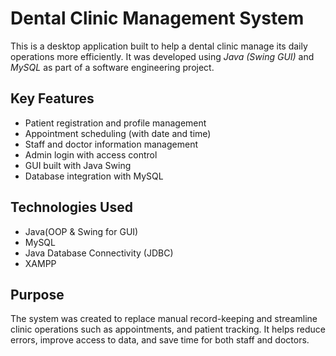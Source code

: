 # Dental Clinic Management System

This is a desktop application built to help a dental clinic manage its daily operations more efficiently. It was developed using *Java (Swing GUI)* and *MySQL* as part of a software engineering project.

## Key Features

- Patient registration and profile management  
- Appointment scheduling (with date and time)  
- Staff and doctor information management  
- Admin login with access control  
- GUI built with Java Swing  
- Database integration with MySQL

## Technologies Used

- Java(OOP & Swing for GUI) 
- MySQL  
- Java Database Connectivity (JDBC)  
- XAMPP 

## Purpose
The system was created to replace manual record-keeping and streamline clinic operations such as appointments,  and patient tracking. It helps reduce errors, improve access to data, and save time for both staff and doctors.

